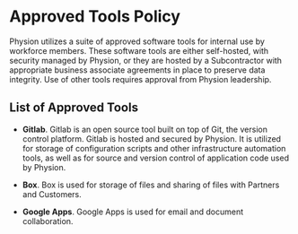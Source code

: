 # Approved Tools Policy

Physion utilizes a suite of approved software tools for internal use by workforce members. These software tools are either self-hosted, with security managed by Physion, or they are hosted by a Subcontractor with appropriate business associate agreements in place to preserve data integrity. Use of other tools requires approval from Physion leadership.

## List of Approved Tools

* **Gitlab**. Gitlab is an open source tool built on top of Git, the version control platform. Gitlab is hosted and secured by Physion. It is utilized for storage of configuration scripts and other infrastructure automation tools, as well as for source and version control of application code used by Physion.

* **Box**. Box is used for storage of files and sharing of files with Partners and Customers.

* **Google Apps**. Google Apps is used for email and document collaboration.
